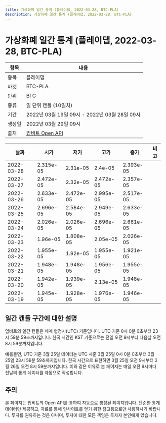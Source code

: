 ```yaml
---
title: 가상화폐 일간 통계 (플레이댑, 2022-03-28, BTC-PLA)
description: 가상화폐 일간 통계 (플레이댑, 2022-03-28, BTC-PLA)
---
```



가상화폐 일간 통계 (플레이댑, 2022-03-28, BTC-PLA)
===

|항목|내용|
|--|--|
|종목|플레이댑|
|마켓|BTC-PLA|
|단위|BTC|
|종류|일 단위 캔들 (10일치)|
|기간|2022년 03월 19일 09시 - 2022년 03월 28일 09시|
|생성일|2022년 03월 29일 09시|
|출처|[업비트 Open API](https://docs.upbit.com)|


|날짜|시가|저가|고가|종가|비고|
|--|--|--|--|--|--|
|2022-03-28|2.315e-05|2.31e-05|2.4e-05|2.393e-05|    |
|2022-03-27|2.472e-05|2.32e-05|2.472e-05|2.357e-05|    |
|2022-03-26|2.633e-05|2.472e-05|2.995e-05|2.517e-05|    |
|2022-03-25|2.696e-05|2.584e-05|2.949e-05|2.633e-05|    |
|2022-03-24|2.026e-05|2.026e-05|2.696e-05|2.661e-05|    |
|2022-03-23|1.96e-05|1.808e-05|2.05e-05|2.026e-05|    |
|2022-03-22|1.955e-05|1.92e-05|1.955e-05|1.921e-05|    |
|2022-03-21|1.948e-05|1.948e-05|1.956e-05|1.955e-05|    |
|2022-03-20|1.942e-05|1.939e-05|2.13e-05|1.948e-05|    |
|2022-03-19|1.945e-05|1.928e-05|1.976e-05|1.946e-05|    |


일간 캔들 구간에 대한 설명
---


업비트의 일간 캔들은 세계 협정시(UTC) 기준입니다. 
UTC 기준 0시 0분 0초부터 23시 59분 59초까지입니다. 
한국 시간인 KST 기준으로는 전일 오전 9시부터 다음날 오전 8시 59분까지입니다. 


예를들면, UTC 기준 3월 25일 데이터는 UTC 시준 3월 25일 0시 0분 0초부터 3월 25일 23시 59분 59초까지입니다. 
한국 시간으로 표현하면 3월 25일 오전 9시부터 3월 26일 오전 8시 59분까지입니다. 
이와 같은 이유로 본 페이지는 매일 오전 9시마다 전날의 통계 데이터를 자동으로 작성합니다. 


주의
---


본 페이지는 업비트의 Open API를 통하여 자동으로 생성된 페이지입니다. 
단순한 통계 데이터만 제공하고, 자료를 통해 인사이트를 얻기 위한 참고용으로만 사용하시기 바랍니다. 
투자를 권유하는 것은 아니며, 투자에 대한 모든 책임은 투자자 본인에게 있습니다. 

